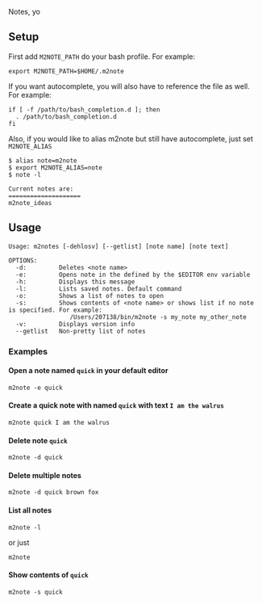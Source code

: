 Notes, yo

## Setup
First add `M2NOTE_PATH` do your bash profile. For example:
```
export M2NOTE_PATH=$HOME/.m2note
```

If you want autocomplete, you will also have to reference the file as well. For example:
```
if [ -f /path/to/bash_completion.d ]; then
  . /path/to/bash_completion.d
fi
```

Also, if you would like to alias m2note but still have autocomplete, just set `M2NOTE_ALIAS`
```
$ alias note=m2note
$ export M2NOTE_ALIAS=note
$ note -l

Current notes are:
====================
m2note_ideas
```

## Usage
```
Usage: m2notes [-dehlosv] [--getlist] [note name] [note text]

OPTIONS:
  -d:         Deletes <note name>
  -e:         Opens note in the defined by the $EDITOR env variable
  -h:         Displays this message
  -l:         Lists saved notes. Default command
  -o:         Shows a list of notes to open
  -s:         Shows contents of <note name> or shows list if no note is specified. For example:
                 /Users/207138/bin/m2note -s my_note my_other_note
  -v:         Displays version info
  --getlist   Non-pretty list of notes
```

### Examples
#### Open a note named `quick` in your default editor
```
m2note -e quick
```

#### Create a quick note with named `quick` with text `I am the walrus`
```
m2note quick I am the walrus
```

#### Delete note `quick`

```
m2note -d quick
```

#### Delete multiple notes

```
m2note -d quick brown fox
```

#### List all notes
```
m2note -l
```
or just
```
m2note
```

#### Show contents of `quick`
```
m2note -s quick
```
